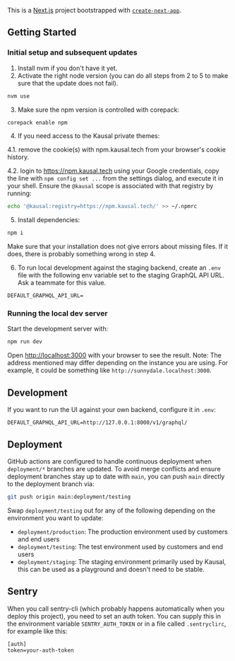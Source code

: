 This is a [Next.js](https://nextjs.org/) project bootstrapped with [`create-next-app`](https://github.com/vercel/next.js/tree/canary/packages/create-next-app).

## Getting Started

### Initial setup and subsequent updates

1. Install nvm if you don't have it yet.
2. Activate the right node version (you can do all steps from 2 to 5 to make sure that the update does not fail).

```bash
nvm use
```

3. Make sure the npm version is controlled with corepack:

```bash
corepack enable npm
```

4. If you need access to the Kausal private themes:

4.1. remove the cookie(s) with npm.kausal.tech from your browser's cookie history.

4.2. login to https://npm.kausal.tech
      using your Google credentials, copy the line with `npm config set ...` from
      the settings dialog, and execute it in your shell. Ensure the `@kausal` scope
      is associated with that registry by running:

```bash
echo '@kausal:registry=https://npm.kausal.tech/' >> ~/.npmrc
```

5. Install dependencies:

```bash
npm i
```

   Make sure that your installation does not give errors about missing files. If it does, there is probably something wrong in step 4.

6. To run local development against the staging backend, create an `.env` file with the following env variable set to the staging GraphQL API URL. Ask a teammate for this value.

```
DEFAULT_GRAPHQL_API_URL=
```

### Running the local dev server

Start the development server with:

```bash
npm run dev
```

Open [http://localhost:3000](http://localhost:3000) with your browser to see the result. Note: The address mentioned may differ depending on the instance you are using. For example, it could be something like `http://sunnydale.localhost:3000`.

## Development

If you want to run the UI against your own backend, configure it in `.env`:

```
DEFAULT_GRAPHQL_API_URL=http://127.0.0.1:8000/v1/graphql/
```

## Deployment

GitHub actions are configured to handle continuous deployment when `deployment/*` branches are updated.
To avoid merge conflicts and ensure deployment branches stay up to date with `main`, you can push `main` directly to the deployment branch via:

```bash
git push origin main:deployment/testing
```

Swap `deployment/testing` out for any of the following depending on the environment you want to update:

- `deployment/production`: The production environment used by customers and end users
- `deployment/testing`: The test environment used by customers and end users
- `deployment/staging`: The staging environment primarily used by Kausal, this can be used as a playground and doesn't need to be stable.

## Sentry

When you call sentry-cli (which probably happens automatically when you deploy this project), you need to set an auth token. You can supply this in the environment variable `SENTRY_AUTH_TOKEN` or in a file called `.sentryclirc`, for example like this:

```
[auth]
token=your-auth-token
```
